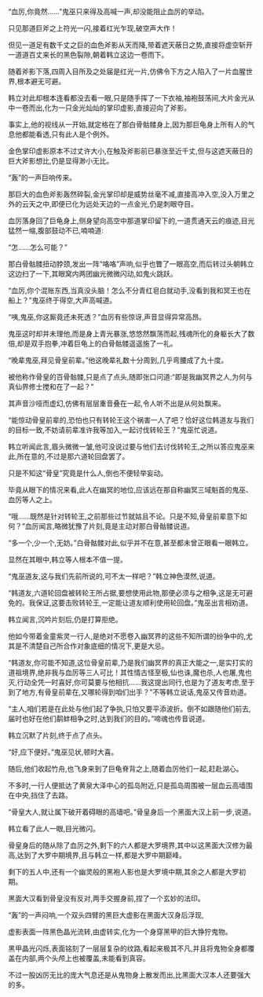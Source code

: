 
“血厉,你竟然……”鬼巫只来得及高喊一声,却没能阻止血厉的举动。

只见那道巨斧之上符光一闪,接着红光乍现,破空声大作！

但见一道足有数千丈之巨的血色斧影从天而降,带着遮天蔽日之势,直接将虚空斩开一道道百丈来长的黑色裂隙,朝着韩立这边一卷而下。

随着斧影下落,四周入目所及之处届是红光一片,仿佛令下方之人陷入了一片血腥世界,根本避无可避。

韩立对此却根本连看都没去看一眼,只是随手挥了一下衣袖,袖袍鼓荡间,大片金光从中一卷而出,化为一只金光灿灿的掌印虚影,直接迎向了斧影。

事实上,他的视线从一开始,就定格在了那白骨骷髅身上,因为那巨龟身上所有人的气息他都能看透,只有此人是个例外。

金色掌印虚影原本不过丈许大小,在触及斧影前已暴涨至近千丈,但与这遮天蔽日的巨大斧影想比,仍是显得渺小无比。

“轰”的一声巨响传来。

那巨大的血色斧影轰然碎裂,金光掌印却是威势丝毫不减,直接高冲入空,没入万里之外的云天之中,即便已化为远处天边的一点金光,仍是刺眼夺目。

血厉落身回了巨龟身上,侧身望向高空中那道掌印留下的,一道贯通天云的痕迹,目光猛然一缩,腹部鼓动不已,喃喃道:

“怎……怎么可能？”

那白骨骷髅扭动脖颈,发出一阵“咯咯”声响,似乎也瞥了一眼高空,而后转过头朝韩立这边扫了一下,其眼窝内两团幽光微微闪动,如鬼火跳跃。

“血厉,你个混账东西,当真没头脑！怎么不分青红皂白就动手,没看到我和冥王也在船上？”鬼巫终于得空,大声高喊道。

“咦,鬼巫,你这厮竟还未死透？”血厉有些惊讶,声音显得异常高昂。

鬼巫这时却并未理他,而是身上青光暴涨,悠悠然飘荡而起,残魂所化的身躯长大了数倍,却是双手抱拳,冲着巨龟上的白骨骷髅遥遥施了一礼。

“晚辈鬼巫,拜见骨皇前辈。”他这晚辈礼数十分周到,几乎弯腰成了九十度。

被他称作骨皇的百骨骷髅,只是点了点头,随即张口问道:“即是我幽冥界之人,为何与真仙界修士搅和在了一起？”

其声音沙哑而虚幻,仿佛有层层重音叠在一起,令人听不出是从何处飘来。

“能惊动骨皇前辈的,恐怕也只有转轮王这个祸害一人了吧？恰好这位韩道友与我们的目标一致,不妨请前辈准许我等加入,一起讨伐转轮王？”鬼巫忙说道。

韩立听闻此言,眉头微微一皱,他可没说过要与他们去讨伐转轮王,之所以答应鬼巫来此,所在意的,不过是那六道轮回盘罢了。

只是不知这“骨皇”究竟是什么人,倒也不便轻举妄动。

毕竟从眼下的情况来看,此人在幽冥的地位,应该远在那自称幽冥三域魁首的鬼巫、血厉等人之上。

“哦……既然是针对转轮王,之前那些过节就姑且不论。只是不知,骨皇前辈意下如何？”血厉闻言,略微犹豫了片刻,竟是主动对那白骨骷髅说道。

“多一个,少一个,无妨。”白骨骷髅对此,似乎并不在意,甚至都未曾正眼看一眼韩立。

显然在其眼中,韩立等人根本不值一提。

“鬼巫道友,这与我们先前所说的,可不太一样吧？”韩立神色漠然,说道。

“韩道友,六道轮回盘被转轮王所占据,要想使用此物,那便必须与之相争,这是无可避免的。我保证,这要击败转轮王,一定能让道友顺利使用轮回盘。”鬼巫出言相劝道。

韩立闻言,沉吟片刻后,仍是打算拒绝。

他如今带着金童紫灵一行人,是绝对不愿卷入幽冥界的这些不知所谓的纷争中的,尤其是不清楚自己所合作对象底细的情况下,更是大忌。

“韩道友,你可能不知道,这位骨皇前辈,乃是我们幽冥界的真正大能之一,是实打实的道祖境界,绝非我与血厉等三人可比！其性情古怪至极,仙也诛,魔也杀,人也屠,鬼也灭,行动全凭一时喜好,你可莫要与他相抗……我这提出同行,也是为了道友考虑,至于到了地方,有骨皇前辈在,又哪轮得到咱们出手？”不等韩立说话,鬼巫又传音劝道。

“主人,咱们若是在此处与他们起了争执,只怕又要平添波折。倒不如跟随他们前去,届时也好在他们鹬蚌相争之时,达到我们的目的。”啼魂也传音说道。

韩立沉默了片刻,终于点了点头。

“好,应下便好。”鬼巫见状,顿时大喜。

随后,他们收起竹舟,也飞身来到了巨龟脊背之上,随着血厉他们一起,赶赴湖心。

不多时,一行人便抵达了黄泉大泽中心的孤岛附近,只是孤岛周围被一层血云高墙围在中央,挡住了去路。

“骨皇大人,就让属下破开着碍眼的高墙吧。”骨皇身后一个黑面大汉上前一步,说道。

韩立看了此人一眼,目光微闪。

骨皇身后的随从除了血厉之外,剩下的六人都是大罗境界,其中以这黑面大汉修为最高,达到了大罗中期境界,且与韩立一样,都是大罗中期巅峰。

剩下的五人中,还有一个幽灵般的黑袍人影也是大罗境中期,其余之人都是大罗初期。

黑面大汉看到骨皇没有反对,两手交握身前,捏了一个玄妙的法印。

“轰”的一声闷响,一个双头四臂的黑巨大虚影在黑面大汉身后浮现,

虚影表面一阵黑色晶光流转,由虚转实,化为一个身穿黑甲的巨大狰狞鬼物。

黑甲晶光闪烁,表面铭刻了一层层复杂的纹路,看起来极其不凡,并且将鬼物全身都覆盖在内部,两个头颅上也被覆盖,未能看到真容。

不过一股凶厉无比的庞大气息还是从鬼物身上散发而出,比黑面大汉本人还要强大的多。